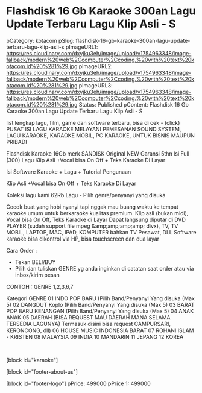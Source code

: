 # Flashdisk 16 Gb Karaoke 300an Lagu Update Terbaru Lagu Klip Asli - S

pCategory: kotacom
pSlug: flashdisk-16-gb-karaoke-300an-lagu-update-terbaru-lagu-klip-asli-s
pImageURL1: https://res.cloudinary.com/dxyjku3eh/image/upload/v1754963348/image-fallback/modern%20web%2Ccomputer%2Ccoding.%20with%20text%20kotacom.id%20%281%29.jpg
pImageURL2: https://res.cloudinary.com/dxyjku3eh/image/upload/v1754963348/image-fallback/modern%20web%2Ccomputer%2Ccoding.%20with%20text%20kotacom.id%20%281%29.jpg
pImageURL3: https://res.cloudinary.com/dxyjku3eh/image/upload/v1754963348/image-fallback/modern%20web%2Ccomputer%2Ccoding.%20with%20text%20kotacom.id%20%281%29.jpg
Status: Published
pContent: Flashdisk 16 Gb Karaoke 300an Lagu Update Terbaru Lagu Klip Asli - S

list lengkap lagu, film, game dan software terbaru, bisa di cek -   (click) PUSAT ISI LAGU KARAOKE
MELAYANI PEMESANAN SOUND SYSTEM, LAGU KARAOKE, KARAOKE MOBIL, PC KARAOKE, UNTUK BISNIS MAUPUN PRIBADI

Flashdisk Karaoke 16Gb merk SANDISK Original NEW
Garansi 5thn Isi Full (300) Lagu 
Klip Asli +Vocal bisa On Off + Teks Karaoke Di Layar

Isi Software Karaoke + Lagu + Tutorial Pengunaan

Klip Asli +Vocal bisa On Off + Teks Karaoke Di Layar

Koleksi lagu kami 62Rb Lagu - Pilih genre/penyanyi yang disuka 

Cocok buat yang hobi nyanyi tapi nggak mau buang waktu ke tempat karaoke umum untuk berkaraoke kualitas premium.
Klip asli (bukan midi), Vocal bisa On Off, Teks Karaoke di Layar
Dapat langsung diputar di DVD PLAYER (sudah support file mpeg &amp;amp;amp;amp;amp; divx), TV, TV MOBIL, LAPTOP, MAC, IPAD, KOMPUTER bahkan TV Pesawat, DLL
Software karaoke bisa dikontrol via HP, bisa touchscreen dan dua layar

Cara Order : 
- Tekan BELI/BUY
- Pilih dan tuliskan GENRE yg anda inginkan di catatan saat order atau via inbox/kirim pesan

CONTOH : GENRE 1,2,3,6,7 

Kategori GENRE
01 INDO POP BARU (Pilih Band/Penyanyi Yang disuka (Max 5)
02 DANGDUT Koplo (Pilih Band/Penyanyi Yang disuka (Max 5)
03 BARAT POP BARU KENANGAN (Pilih Band/Penyanyi Yang disuka (Max 5)
04 ANAK ANAK
05 DAERAH (BISA REQUEST MAU DAERAH MANA SELAMA TERSEDIA LAGUNYA)
Termasuk disini bisa request CAMPURSARI, KERONCONG, dll)
06 HOUSE MUSIC INDONESIA BARAT
07 ROHANI ISLAM - KRISTEN
08 MALAYSIA
09 INDIA
10 MANDARIN
11 JEPANG
12 KOREA

&nbsp;

[block id="karaoke"]

[block id="footer-about-us"]

[block id="footer-logo"]
pPrice: 499000
pPrice 1: 499000